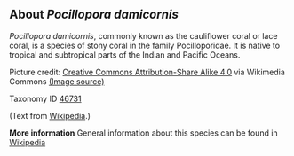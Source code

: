 **About *Pocillopora damicornis***
-------------------------
*Pocillopora damicornis*, commonly known as the cauliflower coral or 
lace coral, is a species of stony coral in the family Pocilloporidae. 
It is native to tropical and subtropical parts of the Indian and 
Pacific Oceans.


Picture credit: [Creative Commons Attribution-Share Alike 4.0](https://creativecommons.org/licenses/by-sa/4.0) via Wikimedia Commons [(Image source)](https://en.wikipedia.org/wiki/File:Pocillopora_damicornis_Landaagiraavaru.JPG)

Taxonomy ID [46731](https://www.uniprot.org/taxonomy/46731)

(Text from [Wikipedia](https://en.wikipedia.org/).)

**More information**
General information about this species can be found in [Wikipedia](https://en.wikipedia.org/wiki/Pocillopora_damicornis)
